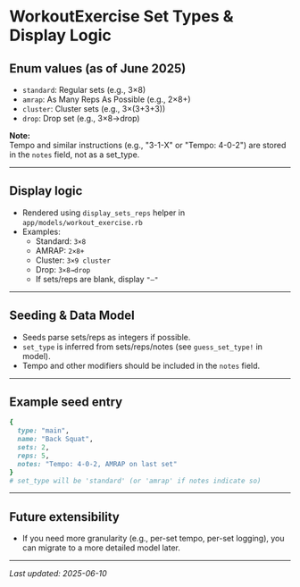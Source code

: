 # WorkoutExercise Set Types & Display Logic

## Enum values (as of June 2025)

- `standard`: Regular sets (e.g., 3×8)
- `amrap`: As Many Reps As Possible (e.g., 2×8+)
- `cluster`: Cluster sets (e.g., 3×(3+3+3))
- `drop`: Drop set (e.g., 3×8→drop)

**Note:**  
Tempo and similar instructions (e.g., "3-1-X" or "Tempo: 4-0-2") are stored in the `notes` field, not as a set_type.

---

## Display logic

- Rendered using `display_sets_reps` helper in `app/models/workout_exercise.rb`
- Examples:
  - Standard: `3×8`
  - AMRAP: `2×8+`
  - Cluster: `3×9 cluster`
  - Drop: `3×8→drop`
  - If sets/reps are blank, display `"—"`

---

## Seeding & Data Model

- Seeds parse sets/reps as integers if possible.
- `set_type` is inferred from sets/reps/notes (see `guess_set_type!` in model).
- Tempo and other modifiers should be included in the `notes` field.

---

## Example seed entry

```ruby
{
  type: "main",
  name: "Back Squat",
  sets: 2,
  reps: 5,
  notes: "Tempo: 4-0-2, AMRAP on last set"
}
# set_type will be 'standard' (or 'amrap' if notes indicate so)
```

---

## Future extensibility

- If you need more granularity (e.g., per-set tempo, per-set logging), you can migrate to a more detailed model later.

---

_Last updated: 2025-06-10_